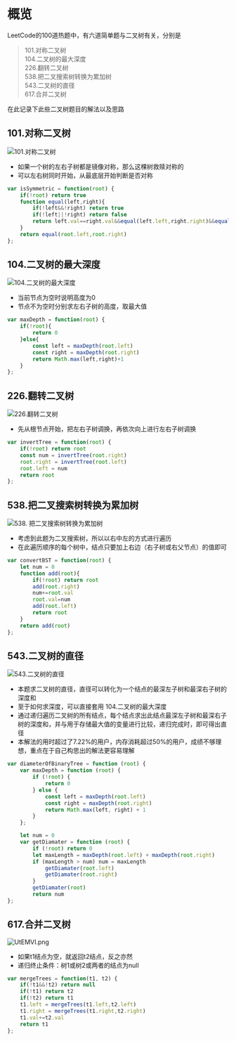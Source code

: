 # 概览
LeetCode的100道热题中，有六道简单题与二叉树有关，分别是  
> 101.对称二叉树  
> 104.二叉树的最大深度  
> 226.翻转二叉树  
> 538.把二叉搜索树转换为累加树  
> 543.二叉树的直径  
> 617.合并二叉树  

在此记录下此些二叉树题目的解法以及思路
## 101.对称二叉树 
![101.对称二叉树](https://s1.ax1x.com/2020/07/13/UYoiSe.png)
+ 如果一个树的左右子树都是镜像对称，那么这棵树救赎对称的  
+ 可以左右树同时开始，从最底层开始判断是否对称
```js
var isSymmetric = function(root) {
    if(!root) return true
    function equal(left,right){
        if(!left&&!right) return true
        if(!left||!right) return false
        return left.val==right.val&&equal(left.left,right.right)&&equal(left.right,right.left)
    }
    return equal(root.left,root.right)     
};
```
## 104.二叉树的最大深度 
![104.二叉树的最大深度](https://s1.ax1x.com/2020/07/13/UYOE36.png)
+ 当前节点为空时说明高度为0  
+ 节点不为空时分别求左右子树的高度，取最大值
```js
var maxDepth = function(root) {
    if(!root){
        return 0
    }else{
        const left = maxDepth(root.left)
        const right = maxDepth(root.right)
        return Math.max(left,right)+1
    }
};
```
## 226.翻转二叉树 
![226.翻转二叉树 ](https://s1.ax1x.com/2020/07/13/UYXkZQ.png)
+ 先从根节点开始，把左右子树调换，再依次向上进行左右子树调换
```js
var invertTree = function(root) {
    if(!root) return root
    const num = invertTree(root.right)
    root.right = invertTree(root.left)
    root.left = num
    return root
};
```
## 538.把二叉搜索树转换为累加树
![538. 把二叉搜索树转换为累加树](https://s1.ax1x.com/2020/07/13/UYxQL8.png)
+ 考虑到此题为二叉搜索树，所以以右中左的方式进行遍历  
+ 在此遍历顺序的每个树中，结点只要加上右边（右子树或右父节点）的值即可
```js
var convertBST = function(root) {
    let num = 0
    function add(root){
        if(!root) return root
        add(root.right)
        num+=root.val
        root.val=num
        add(root.left)
        return root
    }
    return add(root)
};
```
## 543.二叉树的直径 
![543.二叉树的直径 ](https://s1.ax1x.com/2020/07/13/UtpLlR.png)
+ 本题求二叉树的直径，直径可以转化为一个结点的最深左子树和最深右子树的深度和  
+ 至于如何求深度，可以直接套用 104.二叉树的最大深度  
+ 通过递归遍历二叉树的所有结点，每个结点求出此结点最深左子树和最深右子树的深度和，并与用于存储最大值的变量进行比较，递归完成时，即可得出直径
+ 本解法的用时超过了7.22%的用户，内存消耗超过50%的用户，成绩不够理想，重点在于自己构思出的解法更容易理解

```js
var diameterOfBinaryTree = function (root) {
    var maxDepth = function (root) {
        if (!root) {
            return 0
        } else {
            const left = maxDepth(root.left)
            const right = maxDepth(root.right)
            return Math.max(left, right) + 1
        }
    };

    let num = 0
    var getDiamater = function (root) {
        if (!root) return 0
        let maxLength = maxDepth(root.left) + maxDepth(root.right)
        if (maxLength > num) num = maxLength
            getDiamater(root.left)
            getDiamater(root.right)
        }
        getDiamater(root)
        return num
};
```
## 617.合并二叉树
![UtEMVI.png](https://s1.ax1x.com/2020/07/13/UtEMVI.png)
+ 如果t1结点为空，就返回t2结点，反之亦然
+ 递归终止条件：树1或树2或两者的结点为null
```js
var mergeTrees = function(t1, t2) {
    if(!t1&&!t2) return null
    if(!t1) return t2
    if(!t2) return t1
    t1.left = mergeTrees(t1.left,t2.left)
    t1.right = mergeTrees(t1.right,t2.right)
    t1.val+=t2.val
    return t1
};
```